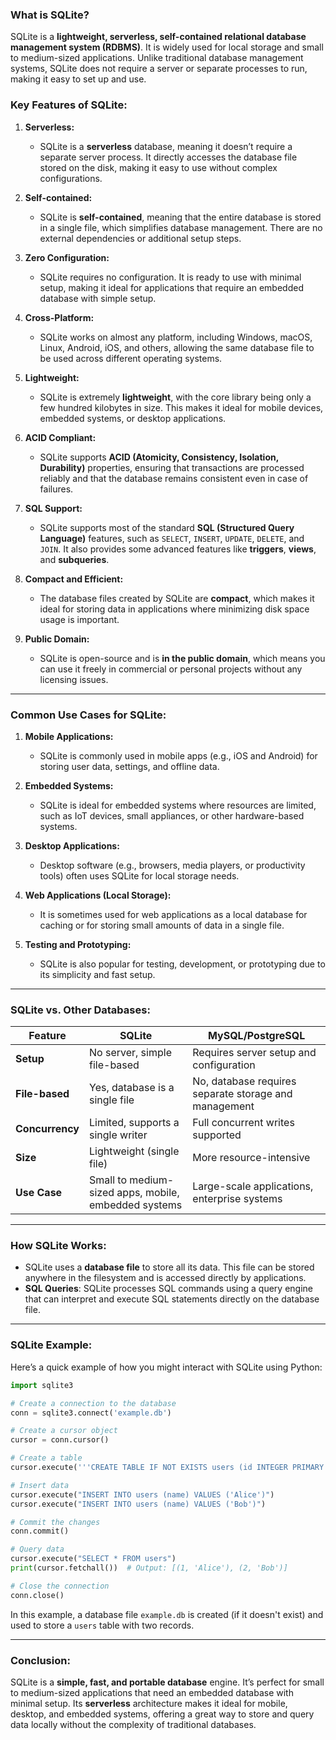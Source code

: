 ### **What is SQLite?**

SQLite is a **lightweight, serverless, self-contained relational database management system (RDBMS)**. It is widely used for local storage and small to medium-sized applications. Unlike traditional database management systems, SQLite does not require a server or separate processes to run, making it easy to set up and use.

### **Key Features of SQLite:**

1. **Serverless:**
   - SQLite is a **serverless** database, meaning it doesn’t require a separate server process. It directly accesses the database file stored on the disk, making it easy to use without complex configurations.
   
2. **Self-contained:**
   - SQLite is **self-contained**, meaning that the entire database is stored in a single file, which simplifies database management. There are no external dependencies or additional setup steps.

3. **Zero Configuration:**
   - SQLite requires no configuration. It is ready to use with minimal setup, making it ideal for applications that require an embedded database with simple setup.

4. **Cross-Platform:**
   - SQLite works on almost any platform, including Windows, macOS, Linux, Android, iOS, and others, allowing the same database file to be used across different operating systems.

5. **Lightweight:**
   - SQLite is extremely **lightweight**, with the core library being only a few hundred kilobytes in size. This makes it ideal for mobile devices, embedded systems, or desktop applications.

6. **ACID Compliant:**
   - SQLite supports **ACID (Atomicity, Consistency, Isolation, Durability)** properties, ensuring that transactions are processed reliably and that the database remains consistent even in case of failures.

7. **SQL Support:**
   - SQLite supports most of the standard **SQL (Structured Query Language)** features, such as `SELECT`, `INSERT`, `UPDATE`, `DELETE`, and `JOIN`. It also provides some advanced features like **triggers**, **views**, and **subqueries**.

8. **Compact and Efficient:**
   - The database files created by SQLite are **compact**, which makes it ideal for storing data in applications where minimizing disk space usage is important.

9. **Public Domain:**
   - SQLite is open-source and is **in the public domain**, which means you can use it freely in commercial or personal projects without any licensing issues.

---

### **Common Use Cases for SQLite:**

1. **Mobile Applications:**
   - SQLite is commonly used in mobile apps (e.g., iOS and Android) for storing user data, settings, and offline data.
   
2. **Embedded Systems:**
   - SQLite is ideal for embedded systems where resources are limited, such as IoT devices, small appliances, or other hardware-based systems.

3. **Desktop Applications:**
   - Desktop software (e.g., browsers, media players, or productivity tools) often uses SQLite for local storage needs.

4. **Web Applications (Local Storage):**
   - It is sometimes used for web applications as a local database for caching or for storing small amounts of data in a single file.

5. **Testing and Prototyping:**
   - SQLite is also popular for testing, development, or prototyping due to its simplicity and fast setup.

---

### **SQLite vs. Other Databases:**

| Feature               | SQLite               | MySQL/PostgreSQL   |
|-----------------------|----------------------|--------------------|
| **Setup**             | No server, simple file-based | Requires server setup and configuration |
| **File-based**        | Yes, database is a single file | No, database requires separate storage and management |
| **Concurrency**       | Limited, supports a single writer | Full concurrent writes supported |
| **Size**              | Lightweight (single file) | More resource-intensive |
| **Use Case**          | Small to medium-sized apps, mobile, embedded systems | Large-scale applications, enterprise systems |

---

### **How SQLite Works:**

- SQLite uses a **database file** to store all its data. This file can be stored anywhere in the filesystem and is accessed directly by applications.
- **SQL Queries**: SQLite processes SQL commands using a query engine that can interpret and execute SQL statements directly on the database file.

---

### **SQLite Example:**

Here’s a quick example of how you might interact with SQLite using Python:

```python
import sqlite3

# Create a connection to the database
conn = sqlite3.connect('example.db')

# Create a cursor object
cursor = conn.cursor()

# Create a table
cursor.execute('''CREATE TABLE IF NOT EXISTS users (id INTEGER PRIMARY KEY, name TEXT)''')

# Insert data
cursor.execute("INSERT INTO users (name) VALUES ('Alice')")
cursor.execute("INSERT INTO users (name) VALUES ('Bob')")

# Commit the changes
conn.commit()

# Query data
cursor.execute("SELECT * FROM users")
print(cursor.fetchall())  # Output: [(1, 'Alice'), (2, 'Bob')]

# Close the connection
conn.close()
```

In this example, a database file `example.db` is created (if it doesn't exist) and used to store a `users` table with two records.

---

### **Conclusion:**

SQLite is a **simple, fast, and portable database** engine. It’s perfect for small to medium-sized applications that need an embedded database with minimal setup. Its **serverless** architecture makes it ideal for mobile, desktop, and embedded systems, offering a great way to store and query data locally without the complexity of traditional databases.